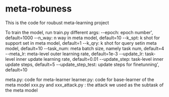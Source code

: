# meta-robuness
This is the code for roubust meta-learning project

To train the model, run train.py
different args:
   --epoch: epoch number', default=1000
   --n_way: n way in meta model, default=10
   --k_spt: k shot for support set in meta model, default=1
   --k_qry: k shot for query setin meta model, default=10
   --task_num: meta batch size, namely task num, default=4
   --meta_lr: meta-level outer learning rate, default=1e-3
   --update_lr: task-level inner update learning rate, default=0.01
   --update_step: task-level inner update steps, default=5
   --update_step_test: update steps for finetunning', default=10
   
   meta.py: code for meta-learner
   learner.py: code for base-learner of the meta model
   xxx.py and xxx_attack.py : the attack we used as the subtask of the meta model
